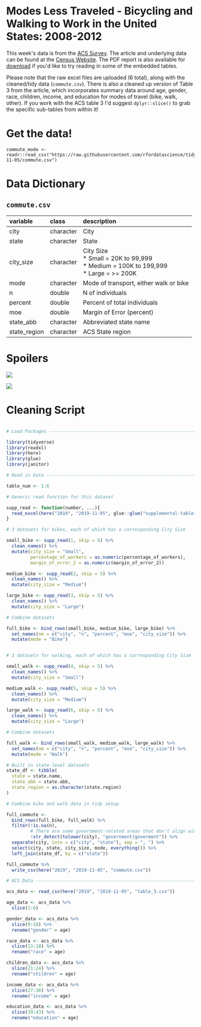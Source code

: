 # Modes Less Traveled - Bicycling and Walking to Work in the United States: 2008-2012

This week's data is from the [ACS Survey](https://www.census.gov/library/publications/2014/acs/acs-25.html?#). The article and underlying data can be found at the [Census Website](https://www.census.gov/library/publications/2014/acs/acs-25.html?#). The PDF report is also available for [download](/data/2019/2019-11-05/acs-25.pdf) if you'd like to try reading in some of the embedded tables.

Please note that the raw excel files are uploaded (6 total), along with the cleaned/tidy data (`commute.csv`). There is also a cleaned up version of Table 3 from the article, which incorporates summary data around age, gender, race, children, income, and education for modes of travel (bike, walk, other). If you work with the ACS table 3 I'd suggest `dplyr::slice()` to grab the specific sub-tables from within it!

# Get the data!

```
commute_mode <- readr::read_csv("https://raw.githubusercontent.com/rfordatascience/tidytuesday/main/data/2019/2019-11-05/commute.csv")
```

# Data Dictionary

## `commute.csv`

|variable     |class     |description |
|:--- |:---|:-----------|
|city         |character | City|
|state        |character |State|
|city_size    |character |City Size <br>* Small = 20K to 99,999 <br>* Medium = 100K to 199,999 <br>* Large = >= 200K  |
|mode         |character | Mode of transport, either walk or bike|
|n            |double    |N of individuals|
|percent      |double    |Percent of total individuals|
|moe          |double    |Margin of Error (percent)|
|state_abb    |character |Abbreviated state name |
|state_region |character |ACS State region|

# Spoilers

![](/data/2019/2019-11-05/pic1.png)

![](/data/2019/2019-11-05/pic2.png)


# Cleaning Script

```r

# Load Packages -----------------------------------------------------------

library(tidyverse)
library(readxl)
library(here)
library(glue)
library(janitor)

# Read in Data ------------------------------------------------------------

table_num <- 1:6

# Generic read function for this dataset

supp_read <- function(number, ...){
  read_excel(here("2019", "2019-11-05", glue::glue("supplemental-table{number}.xlsx")), ...)
}

# 3 datasets for bikes, each of which has a corresponding City Size

small_bike <- supp_read(1, skip = 5) %>% 
  clean_names() %>% 
  mutate(city_size = "Small", 
         percentage_of_workers = as.numeric(percentage_of_workers),
         margin_of_error_2 = as.numeric(margin_of_error_2))

medium_bike <- supp_read(2, skip = 5) %>% 
  clean_names() %>% 
  mutate(city_size = "Medium")

large_bike <- supp_read(3, skip = 5) %>% 
  clean_names() %>% 
  mutate(city_size = "Large")

# Combine datasets

full_bike <- bind_rows(small_bike, medium_bike, large_bike) %>% 
  set_names(nm = c("city", "n", "percent", "moe", "city_size")) %>% 
  mutate(mode = "Bike")


# 3 datasets for walking, each of which has a corresponding City Size

small_walk <- supp_read(4, skip = 5) %>% 
  clean_names() %>% 
  mutate(city_size = "Small")

medium_walk <- supp_read(5, skip = 5) %>% 
  clean_names() %>% 
  mutate(city_size = "Medium")

large_walk <- supp_read(6, skip = 5) %>% 
  clean_names() %>% 
  mutate(city_size = "Large")

# Combine datasets

full_walk <- bind_rows(small_walk, medium_walk, large_walk) %>% 
  set_names(nm = c("city", "n", "percent", "moe", "city_size")) %>% 
  mutate(mode = "Walk")

# Built in state-level datasets
state_df <- tibble(
  state = state.name,
  state_abb = state.abb,
  state_region = as.character(state.region)
)

# Combine bike and walk data in tidy setup

full_commute <- 
  bind_rows(full_bike, full_walk) %>% 
  filter(!is.na(n),
         # There are some government-related areas that don't align with cities
         !str_detect(tolower(city), "government|goverment")) %>% 
  separate(city, into = c("city", "state"), sep = ", ") %>% 
  select(city, state, city_size, mode, everything()) %>% 
  left_join(state_df, by = c("state"))

full_commute %>% 
  write_csv(here("2019", "2019-11-05", "commute.csv"))

# ACS Data ----------------------------------------------------------------

acs_data <- read_csv(here("2019", "2019-11-05", "table_3.csv"))

age_data <- acs_data %>% 
  slice(1:6)

gender_data <- acs_data %>% 
  slice(9:10) %>% 
  rename("gender" = age)

race_data <- acs_data %>% 
  slice(13:18) %>% 
  rename("race" = age)

children_data <- acs_data %>% 
  slice(21:24) %>% 
  rename("children" = age)

income_data <- acs_data %>% 
  slice(27:36) %>% 
  rename("income" = age)

education_data <- acs_data %>% 
  slice(39:43) %>% 
  rename("education" = age)



```
